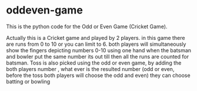 # oddeven-game
This is the python code for the Odd or Even Game (Cricket Game).

Actually this is a Cricket game and played by 2 players. in this game there are runs from 0 to 10 or you can  limit to 6. both players will simultaneously show the fingers depicting numbers 0-10 using one hand when the batsman and bowler put the same number its out till then all the runs are counted for batsman. Toss is also picked using the odd or even game, by adding the both players number , what ever is the resulted number (odd or even, before the toss both players will choose the odd and even) they can choose batting or bowling
